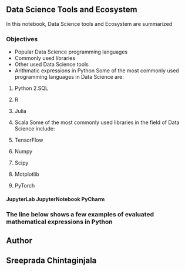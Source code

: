 ## Data Science Tools and Ecosystem

In this notebook, Data Science tools and Ecosystem are summarized

### Objectives

+ Popular Data Science programming languages
+ Commonly used libraries
+ Other used Data Science tools
+ Arithmatic expressions in Python
Some of the most commonly used programming languages in Data Science are:

1. Python
2.SQL
3. R
4. Julia
5. Scala
Some of the most commonly used libraries in the field of Data Science include:

1. TensorFlow
2. Numpy
3. Scipy
4. Motplotlib
5. PyTorch
#### JupyterLab JupyterNotebook PyCharm
### The line below shows a few examples of evaluated mathematical expressions in Python

## Author
## Sreeprada Chintaginjala
